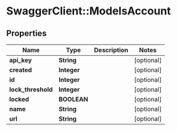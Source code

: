 # SwaggerClient::ModelsAccount

## Properties
Name | Type | Description | Notes
------------ | ------------- | ------------- | -------------
**api_key** | **String** |  | [optional] 
**created** | **Integer** |  | [optional] 
**id** | **Integer** |  | [optional] 
**lock_threshold** | **Integer** |  | [optional] 
**locked** | **BOOLEAN** |  | [optional] 
**name** | **String** |  | [optional] 
**url** | **String** |  | [optional] 


